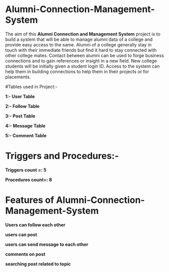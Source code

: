 # Alumni-Connection-Management-System

The aim of this **Alumni Connection and Management System** project is to build a
system that will be able to manage alumni data of a college and provide easy
access to the same. Alumni of a college generally stay in touch with their
immediate friends but find it hard to stay connected with other college mates.
Contact between alumni can be used to forge business connections and to gain
references or insight in a new field. New college students will be initially given a
student login ID. Access to the system can help them in building connections to
help them in their projects or for placements.

#Tables used in Project:-

**1:- User Table**

**2:- Follow Table**

**3:- Post Table**

**4:- Message Table**

**5:- Comment Table**


# Triggers and Procedures:-

**Triggers count =: 5**

**Procedures count=: 8**


# Features of Alumni-Connection-Management-System

**Users can follow each other**

**users can post**

**users can send message to each other**

**comments on post**

**searching post related to topic**
